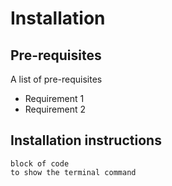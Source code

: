 # Installation

## Pre-requisites

A list of pre-requisites

* Requirement 1
* Requirement 2

## Installation instructions

	block of code
	to show the terminal command